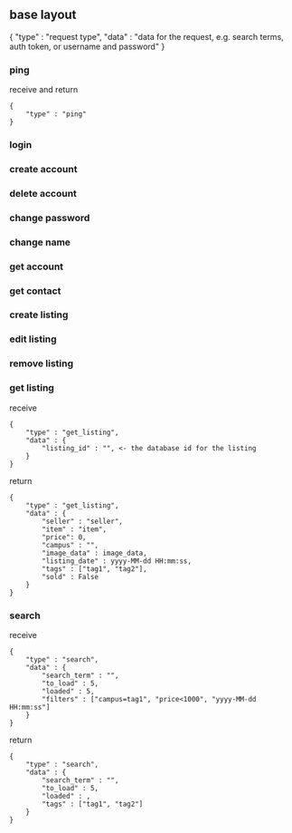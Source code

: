 ## base layout
{
    "type" : "request type",
    "data" : "data for the request, e.g. search terms, auth token, or username and password"
}

### ping
receive and return
```
{
    "type" : "ping"
}
```
### login
### create account
### delete account
### change password
### change name
### get account
### get contact
### create listing
### edit listing
### remove listing
### get listing
receive
```
{
    "type" : "get_listing",
    "data" : {
        "listing_id" : "", <- the database id for the listing
    }
}
```
return
```
{
    "type" : "get_listing",
    "data" : {
        "seller" : "seller",
        "item" : "item",
        "price": 0,
        "campus" : "",
        "image_data" : image_data,
        "listing_date" : yyyy-MM-dd HH:mm:ss,
        "tags" : ["tag1", "tag2"],
        "sold" : False
    }
}
```

### search
receive
```
{
    "type" : "search",
    "data" : {
        "search_term" : "",
        "to_load" : 5,
        "loaded" : 5,
        "filters" : ["campus=tag1", "price<1000", "yyyy-MM-dd HH:mm:ss"]
    }
}
```
return
```
{
    "type" : "search",
    "data" : {
        "search_term" : "",
        "to_load" : 5,
        "loaded" : ,
        "tags" : ["tag1", "tag2"]
    }
}
```
